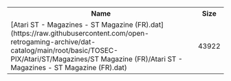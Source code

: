 <table>
<tr><th>Name</th><th>Size</th></tr>
<tr><td>
[Atari ST - Magazines - ST Magazine (FR).dat](https://raw.githubusercontent.com/open-retrogaming-archive/dat-catalog/main/root/basic/TOSEC-PIX/Atari/ST/Magazines/ST Magazine (FR)/Atari ST - Magazines - ST Magazine (FR).dat)
</td><td>43922</td></tr>
</table>
